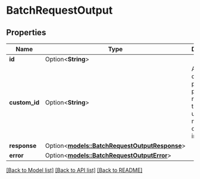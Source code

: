 # BatchRequestOutput

## Properties

Name | Type | Description | Notes
------------ | ------------- | ------------- | -------------
**id** | Option<**String**> |  | [optional]
**custom_id** | Option<**String**> | A developer-provided per-request id that will be used to match outputs to inputs. | [optional]
**response** | Option<[**models::BatchRequestOutputResponse**](BatchRequestOutput_response.md)> |  | [optional]
**error** | Option<[**models::BatchRequestOutputError**](BatchRequestOutput_error.md)> |  | [optional]

[[Back to Model list]](../README.md#documentation-for-models) [[Back to API list]](../README.md#documentation-for-api-endpoints) [[Back to README]](../README.md)


